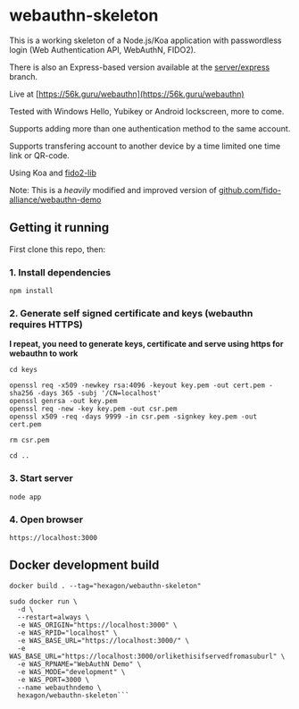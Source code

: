# webauthn-skeleton

This is a working skeleton of a Node.js/Koa application with passwordless login (Web Authentication API, WebAuthN, FIDO2).

There is also an Express-based version available at the [server/express](https://github.com/Hexagon/webauthn-skeleton/tree/server/express) branch.

Live at [https://56k.guru/webauthn](https://56k.guru/webauthn)

Tested with Windows Hello, Yubikey or Android lockscreen, more to come.

Supports adding more than one authentication method to the same account.

Supports transfering account to another device by a time limited one time link or QR-code.

Using Koa and [fido2-lib](https://www.npmjs.com/package/fido2-lib)

Note: This is a _heavily_ modified and improved version of [github.com/fido-alliance/webauthn-demo](https://github.com/fido-alliance/webauthn-demo)

## Getting it running

First clone this repo, then:

### 1. Install dependencies

```npm install```

### 2. Generate self signed certificate and keys (webauthn requires HTTPS)

**I repeat, you need to generate keys, certificate and serve using https for webauthn to work**

```
cd keys

openssl req -x509 -newkey rsa:4096 -keyout key.pem -out cert.pem -sha256 -days 365 -subj '/CN=localhost'
openssl genrsa -out key.pem
openssl req -new -key key.pem -out csr.pem
openssl x509 -req -days 9999 -in csr.pem -signkey key.pem -out cert.pem

rm csr.pem

cd ..
```

### 3. Start server 

```node app```

### 4. Open browser

```https://localhost:3000```

## Docker development build

```docker build . --tag="hexagon/webauthn-skeleton"```

```
sudo docker run \
  -d \
  --restart=always \
  -e WAS_ORIGIN="https://localhost:3000" \
  -e WAS_RPID="localhost" \
  -e WAS_BASE_URL="https://localhost:3000/" \
  -e WAS_BASE_URL="https://localhost:3000/orlikethisifservedfromasuburl" \
  -e WAS_RPNAME="WebAuthN Demo" \
  -e WAS_MODE="development" \
  -e WAS_PORT=3000 \
  --name webauthndemo \
  hexagon/webauthn-skeleton```
